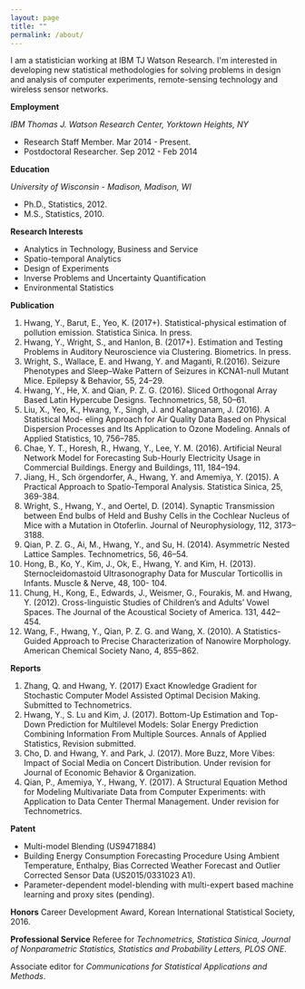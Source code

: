 ```yaml
---
layout: page
title: ""
permalink: /about/
---
```

I am a statistician working at IBM TJ Watson Research. I'm interested in developing new statistical methodologies for solving problems in design and analysis of computer experiments, remote-sensing technology and wireless sensor networks. 



__Employment__

_IBM Thomas J. Watson Research  Center, Yorktown Heights, NY_
* Research Staff Member.  Mar 2014 - Present. 
* Postdoctoral Researcher. Sep 2012  - Feb 2014

__Education__

_University of Wisconsin - Madison, Madison, WI_  
* Ph.D., Statistics, 2012.
* M.S.,  Statistics, 2010.

__Research Interests__
* Analytics in Technology, Business and Service
* Spatio-temporal Analytics
* Design of Experiments
* Inverse Problems and Uncertainty Quantification
* Environmental Statistics

__Publication__
1. Hwang, Y., Barut, E., Yeo, K. (2017+). Statistical-physical estimation of pollution emission. Statistica Sinica. In press.
1. Hwang, Y., Wright, S., and Hanlon, B. (2017+). Estimation and Testing Problems in Auditory Neuroscience via Clustering. Biometrics. In press.
1. Wright, S., Wallace, E. and Hwang, Y. and Maganti, R.(2016). Seizure Phenotypes and Sleep–Wake Pattern of Seizures in KCNA1-null Mutant Mice. Epilepsy & Behavior, 55, 24–29.
1. Hwang, Y., He, X. and Qian, P. Z. G. (2016). Sliced Orthogonal Array Based Latin Hypercube Designs. Technometrics, 58, 50–61.
1. Liu, X., Yeo, K., Hwang, Y., Singh, J. and Kalagnanam, J. (2016). A Statistical Mod- eling Approach for Air Quality Data Based on Physical Dispersion Processes and Its Application to Ozone Modeling. Annals of Applied Statistics, 10, 756–785.
1. Chae, Y. T., Horesh, R., Hwang, Y., Lee, Y. M. (2016). Artificial Neural Network Model for Forecasting Sub-Hourly Electricity Usage in Commercial Buildings. Energy and Buildings, 111, 184–194.
1. Jiang, H., Sch ̈orgendorfer, A., Hwang, Y. and Amemiya, Y. (2015). A Practical Approach to Spatio-Temporal Analysis. Statistica Sinica, 25, 369-384.
1. Wright, S., Hwang, Y., and Oertel, D. (2014). Synaptic Transmission between End bulbs of Held and Bushy Cells in the Cochlear Nucleus of Mice with a Mutation in Otoferlin. Journal of Neurophysiology, 112, 3173–3188.
1. Qian, P. Z. G., Ai, M., Hwang, Y., and Su, H. (2014). Asymmetric Nested Lattice Samples. Technometrics, 56, 46–54.
1. Hong, B., Ko, Y., Kim, J., Ok, E., Hwang, Y. and Kim, H. (2013). Sternocleidomastoid Ultrasonography Data for Muscular Torticollis in Infants. Muscle & Nerve, 48, 100- 104.
1. Chung, H., Kong, E., Edwards, J., Weismer, G., Fourakis, M. and Hwang, Y. (2012). Cross-linguistic Studies of Children’s and Adults’ Vowel Spaces. The Journal of the Acoustical Society of America. 131, 442–454.
1. Wang, F., Hwang, Y., Qian, P. Z. G. and Wang, X. (2010). A Statistics-Guided Approach to Precise Characterization of Nanowire Morphology. American Chemical Society Nano, 4, 855–862.

__Reports__
1. Zhang, Q. and  Hwang, Y. (2017) Exact Knowledge Gradient for Stochastic Computer Model Assisted Optimal Decision Making. Submitted to Technometrics.
1. Hwang, Y., S. Lu and Kim, J. (2017). Bottom-Up Estimation and Top-Down Prediction for Multilevel Models: Solar Energy Prediction Combining Information From Multiple Sources. 
Annals of Applied Statistics, Revision submitted.
1. Cho, D. and  Hwang, Y. and Park, J. (2017).  More Buzz, More Vibes: Impact of Social Media on Concert Distribution. Under revision for  Journal of Economic Behavior & Organization.
1. Qian, P., Amemiya, Y.,  Hwang, Y. (2017). A Structural Equation Method for Modeling Multivariate Data from Computer Experiments: with Application to Data Center Thermal Management. 
Under revision for Technometrics.



__Patent__
* Multi-model Blending (US9471884)
* Building Energy Consumption Forecasting Procedure Using Ambient Temperature, Enthalpy, Bias Corrected Weather Forecast and Outlier  Corrected Sensor Data (US2015/0331023 A1).
* Parameter-dependent model-blending with multi-expert based machine learning and proxy sites (pending).


__Honors__
Career Development Award, Korean International Statistical Society, 2016.

__Professional Service__
Referee for _Technometrics, Statistica Sinica, Journal of Nonparametric Statistics, Statistics and Probability Letters, PLOS ONE_.

Associate editor for _Communications for Statistical Applications and Methods_. 


